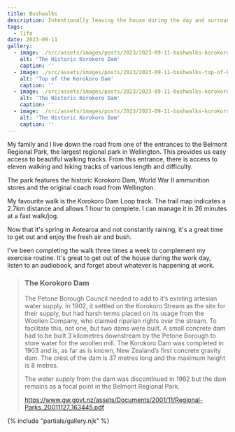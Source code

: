 ```yaml
---
title: Bushwalks
description: Intentionally leaving the house during the day and surrounding myself in nature does wonders for the soul.
tags:
  - life
date: 2023-09-11
gallery:
  - image: ./src/assets/images/posts/2023/2023-09-11-bushwalks-korokoro-dam-01.jpeg
    alt: 'The Historic Korokoro Dam'
    caption: ''
  - image: ./src/assets/images/posts/2023/2023-09-11-bushwalks-top-of-korokoro-dam-01.jpeg
    alt: 'Top of the Korokoro Dam'
    caption: ''
  - image: ./src/assets/images/posts/2023/2023-09-11-bushwalks-korokoro-dam-02.jpeg
    alt: 'The Historic Korokoro Dam'
    caption: ''
  - image: ./src/assets/images/posts/2023/2023-09-11-bushwalks-korokoro-dam-03.jpeg
    alt: 'The Historic Korokoro Dam'
    caption: ''
---
```


My family and I live down the road from one of the entrances to the Belmont Regional Park, the largest regional park in Wellington. This provides us easy access to beautiful walking tracks.
From this entrance, there is access to eleven walking and hiking tracks of various length and difficulty.

The park features the historic Korokoro Dam, World War II ammunition stores and the original coach road from Wellington.

My favourite walk is the Korokoro Dam Loop track. The trail map indicates a 2.7km distance and allows 1 hour to complete. I can manage it in 26 minutes at a fast walk/jog.

Now that it's spring in Aotearoa and not constantly raining, it's a great time to get out and enjoy the fresh air and bush.

I've been completing the walk three times a week to complement my exercise routine. It's great to get out of the house during the work day, listen to an audiobook, and forget about whatever is happening at work.

> ### The Korokoro Dam
>
> The Petone Borough Council needed to add to it’s existing artesian water supply. In 1902, it settled on the Korokoro Stream as the site for their supply, but had harsh terms placed on its usage from the Woollen Company, who claimed riparian rights over the stream. To facilitate this, not one, but two dams were built. A small concrete dam had to be built 3 kilometres downstream by the Petone Borough to store water for the woollen mill. The Korokoro Dam was completed in 1903 and is, as far as is known, New Zealand’s first concrete gravity dam. The crest of the dam is 37 metres long and the maximum height is 8 metres.
>
> The water supply from the dam was discontinued in 1962 but the dam remains as a focal point in the Belmont Regional Park.
>
> https://www.gw.govt.nz/assets/Documents/2001/11/Regional-Parks_20011127_163445.pdf

{% include "partials/gallery.njk" %}